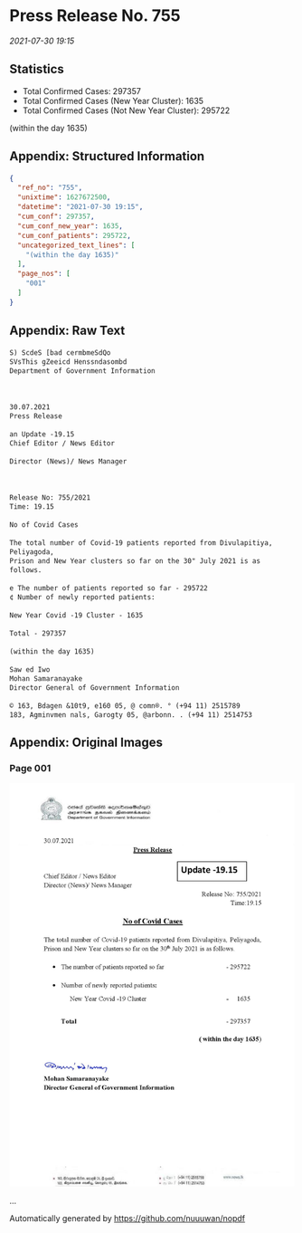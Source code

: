 
# Press Release No. 755
*2021-07-30 19:15*
## Statistics
* Total Confirmed Cases: 297357
* Total Confirmed Cases (New Year Cluster): 1635
* Total Confirmed Cases (Not New Year Cluster): 295722


(within the day 1635)

## Appendix: Structured Information
```json
{
  "ref_no": "755",
  "unixtime": 1627672500,
  "datetime": "2021-07-30 19:15",
  "cum_conf": 297357,
  "cum_conf_new_year": 1635,
  "cum_conf_patients": 295722,
  "uncategorized_text_lines": [
    "(within the day 1635)"
  ],
  "page_nos": [
    "001"
  ]
}
```

## Appendix: Raw Text
```text
S) ScdeS [bad cermbmeSdQo
SVsThis gZeeicd Henssndasombd
Department of Government Information

 

30.07.2021
Press Release

an Update -19.15
Chief Editor / News Editor

Director (News)/ News Manager

 

Release No: 755/2021
Time: 19.15

No of Covid Cases

The total number of Covid-19 patients reported from Divulapitiya, Peliyagoda,
Prison and New Year clusters so far on the 30" July 2021 is as follows.

e The number of patients reported so far - 295722
¢ Number of newly reported patients:

New Year Covid -19 Cluster - 1635

Total - 297357

(within the day 1635)

Saw ed Iwo
Mohan Samaranayake
Director General of Government Information

© 163, Bdagen &10t9, e160 05, @ comn®. ° (+94 11) 2515789
183, Agminvmen nals, Garogty 05, @arbonn. . (+94 11) 2514753

```

## Appendix: Original Images

### Page 001

![page_no](https://raw.githubusercontent.com/nuuuwan/nopdf_data/main/nopdf.dgigovlk.ref755.page001.jpeg)
        

...

Automatically generated by https://github.com/nuuuwan/nopdf

    
    